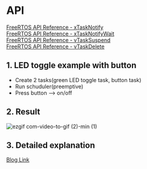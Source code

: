# API #
[FreeRTOS API Reference - xTaskNotify](https://www.freertos.org/xTaskNotify.html)<br>
[FreeRTOS API Reference - xTaskNotifyWait](https://www.freertos.org/xTaskNotifyWait.html)
<br>
[FreeRTOS API Reference - vTaskSuspend](https://www.freertos.org/a00130.html)
<br>
[FreeRTOS API Reference - vTaskDelete](https://www.freertos.org/a00126.html)

## 1. LED toggle example with button
- Create 2 tasks(green LED toggle task, button task)
- Run schuduler(preemptive)
- Press button --> on/off

## 2. Result

![ezgif com-video-to-gif (2)-min (1)](https://github.com/fish9903/FreeRTOS-STM32G4/assets/68493358/c4cd8c36-6834-441b-8a57-9c698eb417aa)

## 3. Detailed explanation
[Blog Link](https://fish9903.tistory.com/entry/FreeRTOS-%EB%93%A4%EC%97%AC%EB%8B%A4%EB%B3%B4%EA%B8%B06)
